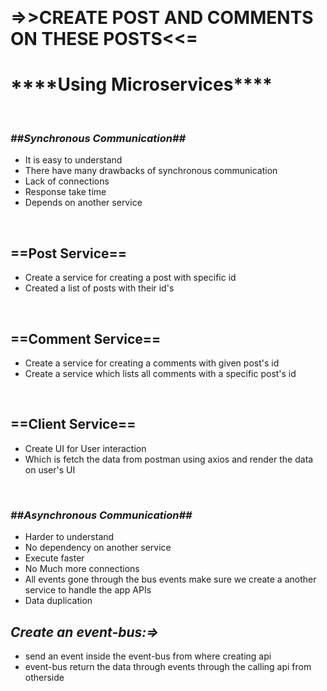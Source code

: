 &nbsp;&nbsp;&nbsp;&nbsp;&nbsp;&nbsp;&nbsp;&nbsp;&nbsp;&nbsp;&nbsp;&nbsp;&nbsp;&nbsp;&nbsp;&nbsp;&nbsp;&nbsp;&nbsp;&nbsp;&nbsp;&nbsp;&nbsp;&nbsp;&nbsp;<h1>=>>CREATE POST AND COMMENTS ON THESE POSTS<<=</h1>
<h1><b>****Using Microservices****</b></h1>
<br/>
<h3><b><em>##Synchronous Communication##</em></b></h3>
<ul>
  <li>It is easy to understand</li>
  <li>There have many drawbacks of synchronous communication</li>
  <li>Lack of connections</li>
  <li>Response take time</li>
  <li>Depends on another service</li>
</ul>
<br/>
<h2>==Post Service==</h2>
<ul>
  <li>Create a service for creating a post with specific id</li>
  <li>Created a list of posts with their id's</li>
</ul>
<br/>
<h2>==Comment Service==</h2>
<ul>
  <li>Create a service for creating a comments with given post's id</li>
  <li>Create a service which lists all comments with a specific post's id</li>
</ul>
<br/>
<h2>==Client Service==</h2>
<ul>
  <li>Create UI for User interaction</li>
  <li>Which is fetch the data from postman using axios and render the data on user's UI</li>
</ul>
<br/>
<h3><b><em>##Asynchronous Communication##</em></b></h3>
<ul>
  <li>Harder to understand</li>
  <li>No dependency on another service</li>
  <li>Execute faster</li>
  <li>No Much more connections</li>
  <li>All events gone through the bus events make sure we create a another service to handle the app APIs</li>
  <li>Data duplication</li>
</ul>
<h2><b><em>Create an event-bus:=></em></b></h2>
<ul>
  <li>send an event inside the event-bus from where creating api</li>
  <li>event-bus return the data through events through the calling api from otherside</li>
</ul>
